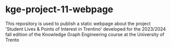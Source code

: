 # kge-project-11-webpage
This repository is used to publish a static webpage about the project 'Student Lives &amp; Points of Interest in Trentino' developed for the 2023/2024 fall edition of the Knowledge Graph Engineering course at the University of Trento
